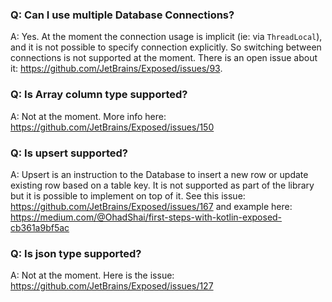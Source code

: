 ### Q: Can I use multiple Database Connections?

A: Yes. At the moment the connection usage is implicit (ie: via `ThreadLocal`), and it is not possible to specify connection explicitly. So switching between connections is not supported at the moment. There is an open issue about it: https://github.com/JetBrains/Exposed/issues/93.  

### Q: Is Array column type supported?

A: Not at the moment. More info here: https://github.com/JetBrains/Exposed/issues/150

### Q: Is upsert supported?

A: Upsert is an instruction to the Database to insert a new row or update existing row based on a table key. It is not supported as part of the library but it is possible to implement on top of it. See this issue: https://github.com/JetBrains/Exposed/issues/167 and example here: https://medium.com/@OhadShai/first-steps-with-kotlin-exposed-cb361a9bf5ac

### Q: Is json type supported?

A: Not at the moment. Here is the issue: https://github.com/JetBrains/Exposed/issues/127
